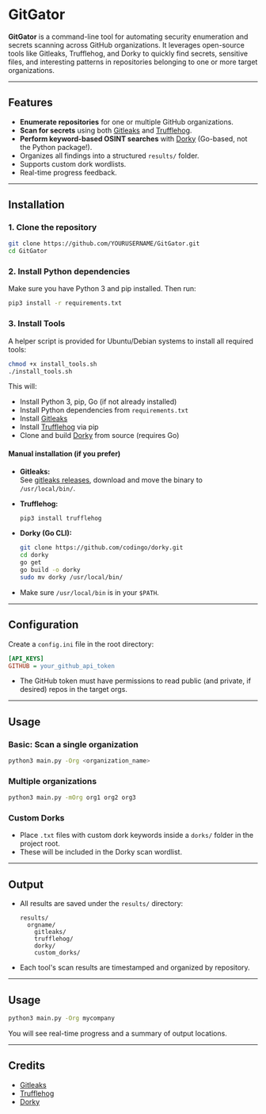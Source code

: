
# GitGator

**GitGator** is a command-line tool for automating security enumeration and secrets scanning across GitHub organizations. It leverages open-source tools like Gitleaks, Trufflehog, and Dorky to quickly find secrets, sensitive files, and interesting patterns in repositories belonging to one or more target organizations.

---

## Features

- **Enumerate repositories** for one or multiple GitHub organizations.
- **Scan for secrets** using both [Gitleaks](https://github.com/gitleaks/gitleaks) and [Trufflehog](https://github.com/trufflesecurity/trufflehog).
- **Perform keyword-based OSINT searches** with [Dorky](https://github.com/codingo/dorky) (Go-based, not the Python package!).
- Organizes all findings into a structured `results/` folder.
- Supports custom dork wordlists.
- Real-time progress feedback.

---

## Installation

### 1. Clone the repository

```bash
git clone https://github.com/YOURUSERNAME/GitGator.git
cd GitGator
```

### 2. Install Python dependencies

Make sure you have Python 3 and pip installed. Then run:

```bash
pip3 install -r requirements.txt
```

### 3. Install Tools

A helper script is provided for Ubuntu/Debian systems to install all required tools:

```bash
chmod +x install_tools.sh
./install_tools.sh
```

This will:
- Install Python 3, pip, Go (if not already installed)
- Install Python dependencies from `requirements.txt`
- Install [Gitleaks](https://github.com/gitleaks/gitleaks)
- Install [Trufflehog](https://github.com/trufflesecurity/trufflehog) via pip
- Clone and build [Dorky](https://github.com/codingo/dorky) from source (requires Go)

#### Manual installation (if you prefer)

- **Gitleaks:**  
  See [gitleaks releases](https://github.com/gitleaks/gitleaks/releases), download and move the binary to `/usr/local/bin/`.

- **Trufflehog:**  
  ```bash
  pip3 install trufflehog
  ```

- **Dorky (Go CLI):**  
  ```bash
  git clone https://github.com/codingo/dorky.git
  cd dorky
  go get
  go build -o dorky
  sudo mv dorky /usr/local/bin/
  ```

- Make sure `/usr/local/bin` is in your `$PATH`.

---

## Configuration

Create a `config.ini` file in the root directory:

```ini
[API_KEYS]
GITHUB = your_github_api_token
```

- The GitHub token must have permissions to read public (and private, if desired) repos in the target orgs.

---

## Usage

### Basic: Scan a single organization

```bash
python3 main.py -Org <organization_name>
```

### Multiple organizations

```bash
python3 main.py -mOrg org1 org2 org3
```

### Custom Dorks

- Place `.txt` files with custom dork keywords inside a `dorks/` folder in the project root.
- These will be included in the Dorky scan wordlist.

---

## Output

- All results are saved under the `results/` directory:
  ```
  results/
    orgname/
      gitleaks/
      trufflehog/
      dorky/
      custom_dorks/
  ```
- Each tool's scan results are timestamped and organized by repository.

---

## Usage

```bash
python3 main.py -Org mycompany
```

You will see real-time progress and a summary of output locations.

---

## Credits

- [Gitleaks](https://github.com/gitleaks/gitleaks)
- [Trufflehog](https://github.com/trufflesecurity/trufflehog)
- [Dorky](https://github.com/codingo/dorky)
